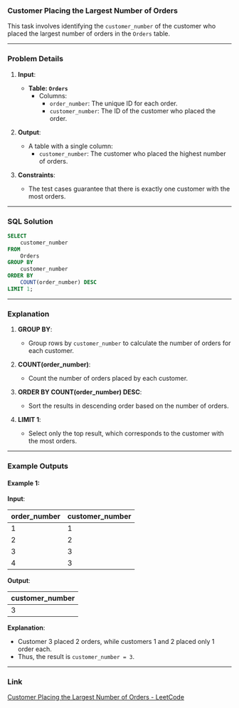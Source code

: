 ### Customer Placing the Largest Number of Orders

This task involves identifying the `customer_number` of the customer who placed the largest number of orders in the `Orders` table.

---

### Problem Details

1. **Input**:
   - **Table: `Orders`**
     - Columns:
       - `order_number`: The unique ID for each order.
       - `customer_number`: The ID of the customer who placed the order.

2. **Output**:
   - A table with a single column:
     - `customer_number`: The customer who placed the highest number of orders.

3. **Constraints**:
   - The test cases guarantee that there is exactly one customer with the most orders.

---

### SQL Solution

```sql
SELECT 
    customer_number
FROM 
    Orders
GROUP BY 
    customer_number
ORDER BY 
    COUNT(order_number) DESC
LIMIT 1;
```

---

### Explanation

1. **GROUP BY**:
   - Group rows by `customer_number` to calculate the number of orders for each customer.

2. **COUNT(order_number)**:
   - Count the number of orders placed by each customer.

3. **ORDER BY COUNT(order_number) DESC**:
   - Sort the results in descending order based on the number of orders.

4. **LIMIT 1**:
   - Select only the top result, which corresponds to the customer with the most orders.

---

### Example Outputs

#### Example 1:

**Input**:

| order_number | customer_number |
|--------------|-----------------|
| 1            | 1               |
| 2            | 2               |
| 3            | 3               |
| 4            | 3               |

**Output**:

| customer_number |
|-----------------|
| 3               |

**Explanation**:
- Customer 3 placed 2 orders, while customers 1 and 2 placed only 1 order each. 
- Thus, the result is `customer_number = 3`.

---

### Link

[Customer Placing the Largest Number of Orders - LeetCode](https://leetcode.com/problems/customer-placing-the-largest-number-of-orders/)
